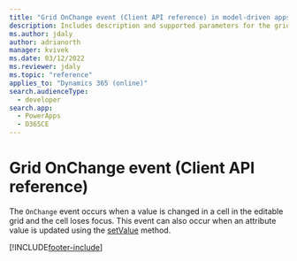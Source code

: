 ```yaml
---
title: "Grid OnChange event (Client API reference) in model-driven apps| MicrosoftDocs"
description: Includes description and supported parameters for the grid OnChange event.
ms.author: jdaly
author: adrianorth
manager: kvivek
ms.date: 03/12/2022
ms.reviewer: jdaly
ms.topic: "reference"
applies_to: "Dynamics 365 (online)"
search.audienceType: 
  - developer
search.app: 
  - PowerApps
  - D365CE
---
```

# Grid OnChange event (Client API reference)

The `OnChange` event occurs when a value is changed in a cell in the editable grid and the cell loses focus. This event can also occur when an attribute value is updated using the [setValue](../attributes/setValue.md) method. 





[!INCLUDE[footer-include](../../../../../includes/footer-banner.md)]